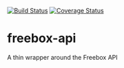 [![Build Status](https://travis-ci.org/CedricFinance/freebox-api.svg?branch=master)](https://travis-ci.org/CedricFinance/freebox-api)
[![Coverage Status](https://coveralls.io/repos/CedricFinance/freebox-api/badge.svg?branch=master&service=github)](https://coveralls.io/github/CedricFinance/freebox-api?branch=master)

# freebox-api
A thin wrapper around the Freebox API
